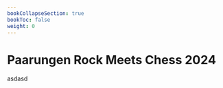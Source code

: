 ```yaml
---
bookCollapseSection: true
bookToc: false
weight: 0
---
```

# Paarungen Rock Meets Chess 2024

asdasd